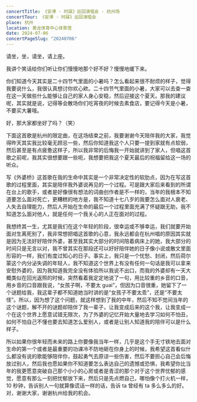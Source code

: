 ```yaml
---
concertTitle: 《安溥 · 时寐》巡回演唱会 - 杭州场
concertTour: 《安溥 · 时寐》巡回演唱会
place: 杭州
location: 黄龙体育中心体育馆
date: 2024-07-06
concertPageSlug: "20240706"
---
```

请坐，坐，请坐，请上座。

我讲个笑话给你们听让你们慢慢地那个好不好？慢慢地缓下来。

你们知道今天其实是二十四节气里面的小暑吗？怎么看起来很不耐烦的样子，觉得我要说什么，我很认真想讨你欢心欸。二十四节气里面的小暑，大家可以去查一查在这一天做些什么能够让自己的家人身心安稳，然后迎接这个夏天。那我的建议呢，其实就是说，记得等会散场你们吃宵夜的时候去素食店，要记得今天是小暑，不要买大薯哦。

好，那大家都坐好了吗？（笑）

下面这首歌是杭州的限定曲，在这场结束之前，我要谢谢今天陪伴我的大家，我觉得昨天其实我比较毫无顾忌一些，然后你知道我这个人只要一提到家就有点软弱，然后甚至是有点疲惫这样子，所以我非常的后悔我一开始就讲到了家人，但唱这首歌之前呢，我其实很想要跟一些呃，我想要把我这个夏天最后的祝福留给这一场的听众。

写《外婆桥》这首歌在我的生命中其实是一个非常决定性的软肋点，因为在写这首歌的过程里面，其实是陪伴我外婆说再见的一个过程。可是跟大家后来看到的所谓在台上的歌手，或者是好像很有想法的词曲创作者是不一样的，当年的我根本不知道要怎么面对死亡，更糟糕的地方是，我不知道十七八岁的我要怎么面对人衰老、人失去自理能力，然后人开始在生命的最后一个过程里面充满了怀疑跟无助，我不知道怎么面对他人，就是任何一个我关心的人正在面对的过程。

我想终其一生，尤其是我们在这个年轻的阶段，很幸运或不够幸运，我们就要开始面对生离死别了，我非常想把唱这首歌的心意，我永远都会在杭州唱的原因其实就是因为无法好好陪伴外婆，甚至我其实大部分的时间陪着病床上的她，我大部分的时间只是无言以对，我不曾其实在那段还可以好好陪伴她的日子像小说或散文里面形容的一样，我们有度过知心的日子。事实上，我只是一个忧愁、封闭，然后荷尔蒙这个内分泌失调的年轻人，我不知道这个世界上有没有任何一句话是我可以拿来安慰外婆的，因为我知道我完全没有体验所以我说不出口，而我的外婆却有一天大概类似在回光返照的时候，突然看着我定定地说了一句，用比较重的乡音的口音，用乡音的口音跟我说，“女孩子啊，不要太 guai”，但因为口音很重，她留下了一个谜题给我，我这辈子都不知道她当时讲的是“女孩子不要太乖”，还是“不要太怪”。所以，因为想了这个问题，就这样想到了我的中年，然后不知不觉间当年的这个谜题，解不开的谜题却陪伴了我一辈子，让我变成后来的这个我，让我变成一个在这个世界上愿意试错无限次，为了外婆的记忆开始大量地去学习如何不怕丑，如何不怕自己不懂也要去知道怎么爱别人，或者是让别人知道我的陪伴可以是什么样子。

所以如果你很年轻而未来的路上你要像我当年一样，几乎是这个手无寸铁地去面对生命的第一个或者是最重要的功课冷不防地砸在你身上的时候，我希望这首看似什么都没有说的歌能够陪伴你，鼓起勇气去原谅一些伤害，然后不要担心自己会后悔放过别人，然后我也愿如果你不知道要怎么表达自己的遗憾或恐惧，我希望你比当年的我更愿意突破自己那个小小的心房或者是青涩的那个对于这个世界忧郁的感觉，愿意有那么一刻把忧郁放下来，然后只是先点燃自己，哪怕像个打火机一样，10 秒钟，告诉别人一句就算像谎话一样的话，告诉 ta 曾经有 ta 多么多么的好。对，谢谢大家，谢谢杭州给我的机会。